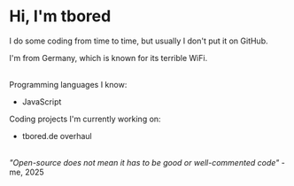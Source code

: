 # Hi, I'm __tbored__

I do some coding from time to time, but usually I don't put it on GitHub.

I'm from Germany, which is known for its terrible WiFi.

\
Programming languages I know:
+ JavaScript

Coding projects I'm currently working on:
+ tbored.de overhaul

\
_"Open-source does not mean it has to be good or well-commented code"_ - me, 2025

